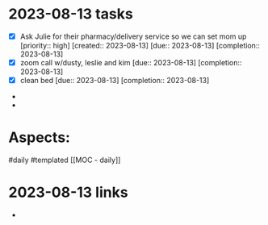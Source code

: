 
# 2023-08-13 tasks

- [x] Ask Julie for their pharmacy/delivery service so we can set mom up  [priority:: high]  [created:: 2023-08-13]  [due:: 2023-08-13]  [completion:: 2023-08-13]
- [x] zoom call w/dusty, leslie and kim  [due:: 2023-08-13]  [completion:: 2023-08-13]
- [x] clean bed  [due:: 2023-08-13]  [completion:: 2023-08-13]
- 
- 

# Aspects:
#daily #templated
[[MOC - daily]]

# 2023-08-13 links
- 


